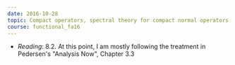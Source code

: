 ```yaml
---
date: 2016-10-28
topic: Compact operators, spectral theory for compact normal operators
course: functional_fa16
---
```

- *Reading*: 8.2. At this point, I am mostly following the treatment in Pedersen's "Analysis Now", Chapter 3.3

